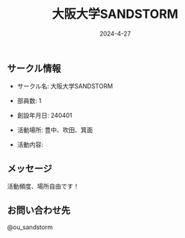 ﻿---
title: '大阪大学SANDSTORM'
excerpt: ''
date: '2024-4-27'
iconImage: '/assets/035/icon.png'
coverImage: '/assets/035/cover.jpg'
ogImage:
  url: '/assets/035/icon.png'
tags:
  - 'サークル'
  - '活動中'
---

## サークル情報
- サークル名: 大阪大学SANDSTORM
- 部員数: 1
- 創設年月日: 240401
- 活動場所: 豊中、吹田、箕面

- 活動内容:

## メッセージ
活動頻度、場所自由です！

## お問い合わせ先
@ou_sandstorm  

